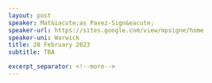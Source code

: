 ```yaml
---
layout: post
speaker: Mat&iacute;as Pavez-Sign&eacute;
speaker-url: https://sites.google.com/view/mpsigne/home
speaker-uni: Warwick
title: 28 February 2023
subtitle: TBA

excerpt_separator: <!--more-->
---
```



<!--more-->
